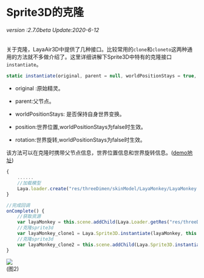 # Sprite3D的克隆

###### *version :2.7.0beta   Update:2020-6-12*

关于克隆，LayaAir3D中提供了几种接口。比较常用的`clone`和`cloneto`这两种通用的方法就不多做介绍了。这里详细讲解下Sprite3D中特有的克隆接口`instantiate`。

```typescript
static instantiate(original, parent = null, worldPositionStays = true, position = null, rotation = null);
```

- original :原始精灵。


- parent:父节点。


- worldPositionStays: 是否保持自身世界变换。


- position:世界位置,worldPositionStays为false时生效。


- rotation:世界旋转,worldPositionStays为false时生效。

该方法可以在克隆时携带父节点信息，世界位置信息和世界旋转信息。([demo地址](https://layaair.ldc.layabox.com/demo2/?language=ch&category=3d&group=Sprite3D&name=Sprite3DClone))

```typescript
{
    ......
    //加载模型
    Laya.loader.create("res/threeDimen/skinModel/LayaMonkey/LayaMonkey.lh", Laya.Handler.create(this, this.onComplete));
}

//完成回调
onComplete() {
    //获取资源
    var layaMonkey = this.scene.addChild(Laya.Loader.getRes("res/threeDimen/skinModel/LayaMonkey/LayaMonkey.lh"));
    //克隆sprite3d
    var layaMonkey_clone1 = Laya.Sprite3D.instantiate(layaMonkey, this.scene, false, new Laya.Vector3(0.6, 0, 0));
    //克隆sprite3d
    var layaMonkey_clone2 = this.scene.addChild(Laya.Sprite3D.instantiate(layaMonkey, null, false, new Laya.Vector3( -0.6, 0, 0)));
}
```

![](img/2.png)<br>(图2)
